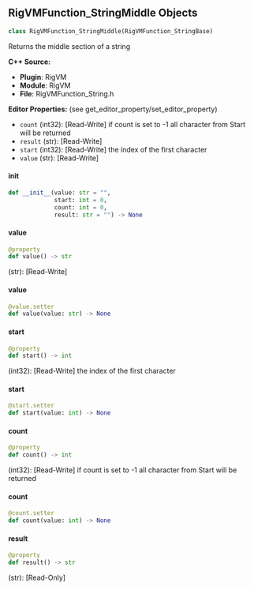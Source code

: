## RigVMFunction_StringMiddle Objects

```python
class RigVMFunction_StringMiddle(RigVMFunction_StringBase)
```

Returns the middle section of a string

**C++ Source:**

- **Plugin**: RigVM
- **Module**: RigVM
- **File**: RigVMFunction_String.h

**Editor Properties:** (see get_editor_property/set_editor_property)

- ``count`` (int32):  [Read-Write] if count is set to -1 all character from Start will be returned
- ``result`` (str):  [Read-Write]
- ``start`` (int32):  [Read-Write] the index of the first character
- ``value`` (str):  [Read-Write]

<a id="unreal.RigVMFunction_StringMiddle.__init__"></a>

#### __init__

```python
def __init__(value: str = "",
             start: int = 0,
             count: int = 0,
             result: str = "") -> None
```

<a id="unreal.RigVMFunction_StringMiddle.value"></a>

#### value

```python
@property
def value() -> str
```

(str):  [Read-Write]

<a id="unreal.RigVMFunction_StringMiddle.value"></a>

#### value

```python
@value.setter
def value(value: str) -> None
```

<a id="unreal.RigVMFunction_StringMiddle.start"></a>

#### start

```python
@property
def start() -> int
```

(int32):  [Read-Write] the index of the first character

<a id="unreal.RigVMFunction_StringMiddle.start"></a>

#### start

```python
@start.setter
def start(value: int) -> None
```

<a id="unreal.RigVMFunction_StringMiddle.count"></a>

#### count

```python
@property
def count() -> int
```

(int32):  [Read-Write] if count is set to -1 all character from Start will be returned

<a id="unreal.RigVMFunction_StringMiddle.count"></a>

#### count

```python
@count.setter
def count(value: int) -> None
```

<a id="unreal.RigVMFunction_StringMiddle.result"></a>

#### result

```python
@property
def result() -> str
```

(str):  [Read-Only]

<a id="unreal.RigUnit_StringMiddle"></a>